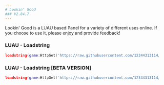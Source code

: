 ```yaml
---
# Lookin' Good
### V2.84.7
---
```


Lookin' Good is a LUAU based Panel for a variety of different uses online. If you choose to use it, please enjoy and provide feedback!


### LUAU - Loadstring
```lua
loadstring(game:HttpGet('https://raw.githubusercontent.com/12344313114/LH/main/lua-source.lua'))()
```

### LUAU - Loadstring [BETA VERSION]
```lua
loadstring(game:HttpGet('https://raw.githubusercontent.com/12344313114/LH/main/BETA-lua-source.lua'))()
```
